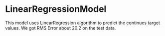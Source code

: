 # LinearRegressionModel
This model uses LinearRegression algorithm to predict the continues target values. We got RMS Error about 20.2 on the test data.
